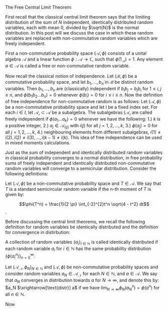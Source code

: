 The Free Central Limit Theorem:


First recall that the classical central limit theorem says that the limiting distribution of the sum of $N$ independent, identically distributed random variables, each with mean $0$, divided by $\sqrt{N}$ is the normal distribution. In this post will we discuss the case in which these random variables are replaced with non-commutative random variables which are freely independent. 

First a non-commutative probability space $(\mathcal{A},\phi)$ consists of a unital algebra $\mathcal{A}$ and a linear function $\phi: \mathcal{A} \rightarrow \mathbb{C}$, such that $\phi(1_{\mathcal{A}}) = 1$. Any element $a \in \mathcal{A}$ is called a free or non-commutative random variable. 

Now recall the classical notion of independence. Let $(\mathcal{B}, \phi)$ be a commutative probability space, and let $b_1, ..., b_n$ in $\mathcal{B}$ be distinct random variables. Then $b_1,...,b_n$ are (classically) independent if $b_i b_j = b_j b_i$ for $1 \leq i, j \leq n$, and $\phi(b_1 b_2 ... b_n) = 0$ whenever $\phi(b_i) = 0$ for $i \leq i \leq n$. Now the definition of free independence for non-commutative random is as follows: Let $(\mathcal{A}, \phi)$ be a non-commutative probability space and let I be a fixed index set. For each $i \in I$, let $\mathcal{A_i} \subset \mathcal{A}$ be a subalgebra. The subalgebras $(\mathcal{A_i}$ are called freely independent if $\phi(a_1 ... a_k) = 0$ whenever we have the following: 1.) $k$ is a positive integer, 2.) $a_j \in \mathcal{A}_{i(j)}$ with $i(j)$ for all $j = 1,2,...,k$, 3.) $\phi(a_j) = 0$ for all $j = 1,2,...,k$, 4.) neighbouring elements from different subalgebras, $i(1) \neq i(2), i(2) \neq i(3), ... , i(k-1) \neq i(k)$. This idea of free independence can be used in mixed moments calculations. 

Just as the sum of independent and identically distributed random variables in classical probability converges to a normal distribution, in free probability sums of freely independent and identically distributed non-commutative random variables will converge to a semicirular distribution. Consider the following definitions:

Let $(\mathcal{A},\phi)$ be a non-commutative probability space and $T \in \mathcal{A}$. We say that $T$ is a standard semicircular random variable if the n-th moment of $T$ is given by: 

$$\phi(T^n) = \frac{1}{2 \pi} \int_{-2}^{2}t^n \sqrt{4 - t^2} dt$$.

Before discussing the central limit theorems, we recall the following definition for random variables be identically distributed and the definition for convergence in distirbution:

A collection of random variables $\{a_i\}_{i \in \mathbb{N}}$ is called identically distributed if each random variable $a_i$ for $i \in \mathbb{N}$ has the same probability distribution $\{\phi(a_i^n)\}^{\infty}_{n = 0}$. 

Let $(\mathcal{A_N}, \phi_N)_{N \in \mathbb{N}}$ and $(\mathcal{A},\phi)$ be non-commutative probability spaces and consider random variables $a_N \in \mathcal{A_N}$ for each $N \in \mathbb{N}$, and $a \in \mathcal{A}$. We say that $a_N$ converges in distribution towards $a$ for $N \rightarrow \infty$, and denote this by: $a_N $\xrightarrow[\text{distr}] a$ if we have $\lim_{N \rightarrow \infty}\phi_N(a_N^n) = \phi(a^n)$ for all $n \in \mathbb{N}$. 

Now 


































